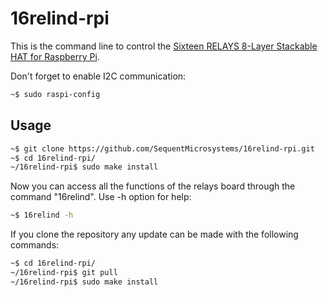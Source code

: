 # 16relind-rpi
This is the command line to control the [Sixteen RELAYS 8-Layer Stackable HAT for Raspberry Pi](https://sequentmicrosystems.com/collections/all-io-cards/products/sixteen-relays-8-layer-stackable-hat-br-for-raspberry-pi?variant=42476428296444).

Don't forget to enable I2C communication:
```bash
~$ sudo raspi-config
```
## Usage
```bash
~$ git clone https://github.com/SequentMicrosystems/16relind-rpi.git
~$ cd 16relind-rpi/
~/16relind-rpi$ sudo make install
```
Now you can access all the functions of the relays board through the command "16relind". Use -h option for help:
```bash
~$ 16relind -h
```
If you clone the repository any update can be made with the following commands:
```bash
~$ cd 16relind-rpi/  
~/16relind-rpi$ git pull
~/16relind-rpi$ sudo make install
```
